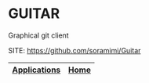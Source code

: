 # GUITAR
 
 Graphical git client
 
 SITE: https://github.com/soramimi/Guitar

 | [Applications](https://portable-linux-apps.github.io/apps.html) | [Home](https://portable-linux-apps.github.io)
 | --- | --- |
